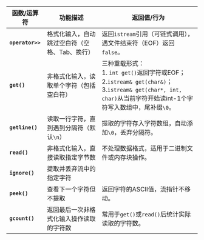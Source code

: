 
| **函数/运算符**       | **功能描述**                 | **返回值/行为**                                                                                                                               |
| ---------------- | ------------------------ | ---------------------------------------------------------------------------------------------------------------------------------------- |
| **`operator>>`** | 格式化输入，自动跳过空白符（空格、Tab、换行） | 返回`istream`引用（可链式调用），遇文件结束符（EOF）返回`false`。                                                                                               |
| **`get()`**      | 非格式化输入，读取单个字符（包括空白符）     | 三种重载形式：  <br>1. `int get()`返回字符或EOF；  <br>2.`istream& get(char&)`；  <br>3.`istream& get(char*, int, char)`从当前字符开始读int-1个字符写入数组中，尾补缀`\0`。 |
| **`getline()`**  | 读取一行字符，直到遇到分隔符（默认`\n`）   | 提取的字符存入字符数组，自动添加`\0`，丢弃分隔符。                                                                                                              |
| **`read()`**     | 非格式化输入，直接读取指定字节数         | 不处理数据格式，适用于二进制文件或内存块操作。                                                                                                                  |
| **`ignore()`**   | 提取并丢弃流中的指定字符             |                                                                                                                                          |
| **`peek()`**     | 查看下一个字符但不提取              | 返回字符的ASCII值，流指针不移动。                                                                                                                      |
| **`gcount()`**   | 返回最后一次非格式化输入操作读取的字符数     | 常用于`get()`或`read()`后统计实际读取的字符数。                                                                                                          |
